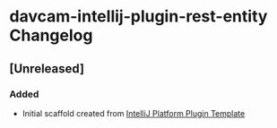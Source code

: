 <!-- Keep a Changelog guide -> https://keepachangelog.com -->

# davcam-intellij-plugin-rest-entity Changelog

## [Unreleased]
### Added
- Initial scaffold created from [IntelliJ Platform Plugin Template](https://github.com/JetBrains/intellij-platform-plugin-template)
